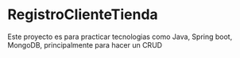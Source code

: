 # RegistroClienteTienda
Este proyecto es para practicar tecnologias como Java, Spring boot, MongoDB, principalmente para hacer un CRUD
